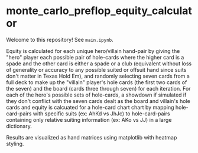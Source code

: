 # monte_carlo_preflop_equity_calculator

Welcome to this repository! See `main.ipynb`. 

Equity is calculated for each unique hero/villain hand-pair by giving the "hero" player each possible pair of hole-cards where the higher card is a spade and the other card is either a spade or a club 
(equivalent without loss of generality or accuracy to any possible suited or offsuit hand since suits don't matter in Texas Hold Em), and randomly selecting seven cards from a full deck to make up the 
"villain" player's hole cards (the first two cards of the seven) and the board (cards three through seven) for each iteration. For each of the hero's possible sets of hole-cards, a showdown if simulated if 
they don't conflict with the seven cards dealt as the board and villain's hole cards and equity is calcuated for a hole-card chart chart by mapping hole-card-pairs with specific suits (ex: AhKd vs JhJc) to 
hole-card-pairs containing only relative suiting information (ex: AKo vs JJ) in a large dictionary. 

Results are visualized as hand matrices using matplotlib with heatmap styling.
